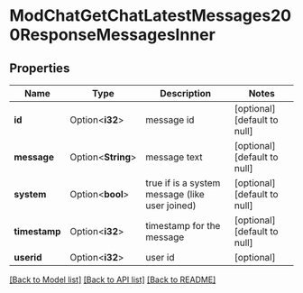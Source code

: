 # ModChatGetChatLatestMessages200ResponseMessagesInner

## Properties

Name | Type | Description | Notes
------------ | ------------- | ------------- | -------------
**id** | Option<**i32**> | message id | [optional][default to null]
**message** | Option<**String**> | message text | [optional][default to null]
**system** | Option<**bool**> | true if is a system message (like user joined) | [optional][default to null]
**timestamp** | Option<**i32**> | timestamp for the message | [optional][default to null]
**userid** | Option<**i32**> | user id | [optional]

[[Back to Model list]](../README.md#documentation-for-models) [[Back to API list]](../README.md#documentation-for-api-endpoints) [[Back to README]](../README.md)


